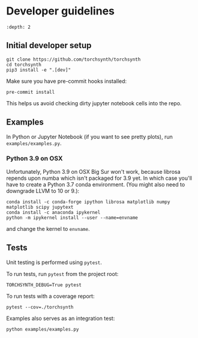 Developer guidelines
====================

```{contents}
:depth: 2
```

## Initial developer setup

```
git clone https://github.com/torchsynth/torchsynth
cd torchsynth
pip3 install -e ".[dev]"
```

Make sure you have pre-commit hooks installed:
```
pre-commit install
```
This helps us avoid checking dirty jupyter notebook cells into the
repo.

## Examples

In Python or Jupyter Notebook (if you want to see pretty plots),
run `examples/examples.py`.

### Python 3.9 on OSX

Unfortunately, Python 3.9 on OSX Big Sur won't work, because
librosa repends upon numba which isn't packaged for 3.9 yet. In
which case you'll have to create a Python 3.7 conda environment.
(You might also need to downgrade LLVM to 10 or 9.):
```
conda install -c conda-forge ipython librosa matplotlib numpy matplotlib scipy jupytext
conda install -c anaconda ipykernel
python -m ipykernel install --user --name=envname
```
and change the kernel to `envname`.

## Tests

Unit testing is performed using `pytest`.

To run tests, run `pytest` from the project root:
```
TORCHSYNTH_DEBUG=True pytest
```

To run tests with a coverage report:
```
pytest --cov=./torchsynth
```

Examples also serves as an integration test:
```
python examples/examples.py
```
